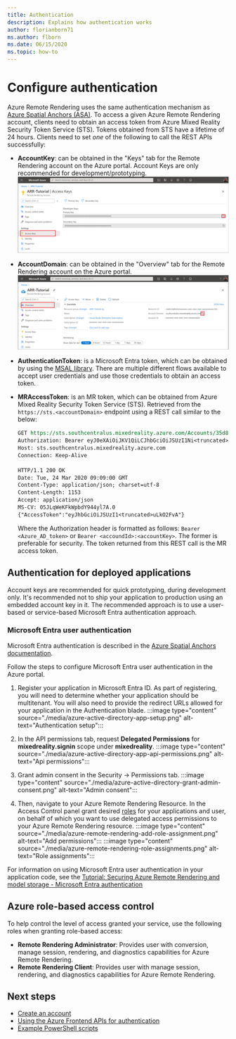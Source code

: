 ```yaml
---
title: Authentication
description: Explains how authentication works
author: florianborn71
ms.author: flborn
ms.date: 06/15/2020
ms.topic: how-to
---
```


# Configure authentication

Azure Remote Rendering uses the same authentication mechanism as [Azure Spatial Anchors (ASA)](../../spatial-anchors/concepts/authentication.md?tabs=csharp). To access a given Azure Remote Rendering account, clients need to obtain an access token from Azure Mixed Reality Security Token Service (STS). Tokens obtained from STS have a lifetime of 24 hours. Clients need to set *one* of the following to call the REST APIs successfully:

* **AccountKey**: can be obtained in the "Keys" tab for the Remote Rendering account on the Azure portal. Account Keys are only recommended for development/prototyping.
    ![Account ID](./media/azure-account-primary-key.png)

* **AccountDomain**: can be obtained in the "Overview" tab for the Remote Rendering account on the Azure portal.
    ![Account Domain](./media/azure-account-domain.png)

* **AuthenticationToken**: is a Microsoft Entra token, which can be obtained by using the [MSAL library](../../active-directory/develop/msal-overview.md). There are multiple different flows available to accept user credentials and use those credentials to obtain an access token.

* **MRAccessToken**: is an MR token, which can be obtained from Azure Mixed Reality Security Token Service (STS). Retrieved from the `https://sts.<accountDomain>` endpoint using a REST call similar to the below:

    ```rest
    GET https://sts.southcentralus.mixedreality.azure.com/Accounts/35d830cb-f062-4062-9792-d6316039df56/token HTTP/1.1
    Authorization: Bearer eyJ0eXAiOiJKV1QiLCJhbGciOiJSUzI1Ni<truncated>FL8Hq5aaOqZQnJr1koaQ
    Host: sts.southcentralus.mixedreality.azure.com
    Connection: Keep-Alive

    HTTP/1.1 200 OK
    Date: Tue, 24 Mar 2020 09:09:00 GMT
    Content-Type: application/json; charset=utf-8
    Content-Length: 1153
    Accept: application/json
    MS-CV: 05JLqWeKFkWpbdY944yl7A.0
    {"AccessToken":"eyJhbGciOiJSUzI1<truncated>uLkO2FvA"}
    ```

    Where the Authorization header is formatted as follows: `Bearer <Azure_AD_token>` or `Bearer <accoundId>:<accountKey>`. The former is preferable for security. The token returned from this REST call is the MR access token.

## Authentication for deployed applications

Account keys are recommended for quick prototyping, during development only. It's recommended not to ship your application to production using an embedded account key in it. The recommended approach is to use a user-based or service-based Microsoft Entra authentication approach.

<a name='azure-ad-user-authentication'></a>

### Microsoft Entra user authentication

Microsoft Entra authentication is described in the [Azure Spatial Anchors documentation](../../spatial-anchors/concepts/authentication.md?tabs=csharp#azure-ad-user-authentication).

Follow the steps to configure Microsoft Entra user authentication in the Azure portal.

1. Register your application in Microsoft Entra ID. As part of registering, you will need to determine whether your application should be multitenant. You will also need to provide the redirect URLs allowed for your application in the Authentication blade.
:::image type="content" source="./media/azure-active-directory-app-setup.png" alt-text="Authentication setup":::

1. In the API permissions tab, request **Delegated Permissions** for **mixedreality.signin** scope under **mixedreality**.
:::image type="content" source="./media/azure-active-directory-app-api-permissions.png" alt-text="Api permissions":::

1. Grant admin consent in the Security -> Permissions tab.
:::image type="content" source="./media/azure-active-directory-grant-admin-consent.png" alt-text="Admin consent":::

1. Then, navigate to your Azure Remote Rendering Resource. In the Access Control panel grant desired [roles](#azure-role-based-access-control) for your applications and user, on behalf of which you want to use delegated access permissions to your Azure Remote Rendering resource.
:::image type="content" source="./media/azure-remote-rendering-add-role-assignment.png" alt-text="Add permissions":::
:::image type="content" source="./media/azure-remote-rendering-role-assignments.png" alt-text="Role assignments":::

For information on using Microsoft Entra user authentication in your application code, see the [Tutorial: Securing Azure Remote Rendering and model storage - Microsoft Entra authentication](../tutorials/unity/security/security.md#azure-active-directory-azure-ad-authentication)

## Azure role-based access control

To help control the level of access granted your service, use the following roles when granting role-based access:

* **Remote Rendering Administrator**: Provides user with conversion, manage session, rendering, and diagnostics capabilities for Azure Remote Rendering.
* **Remote Rendering Client**: Provides user with manage session, rendering, and diagnostics capabilities for Azure Remote Rendering.

## Next steps

* [Create an account](create-an-account.md)
* [Using the Azure Frontend APIs for authentication](frontend-apis.md)
* [Example PowerShell scripts](../samples/powershell-example-scripts.md)
